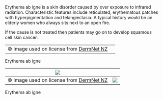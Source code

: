 Erythema ab igne is a skin disorder caused by over exposure to infrared radiation. Characteristic features include reticulated, erythematous patches with hyperpigmentation and telangiectasia. A typical history would be an elderly women who always sits next to an open fire.  
  
If the cause is not treated then patients may go on to develop squamous cell skin cancer.  
  


|  | |
| --- | --- |
| © Image used on license from [DermNet NZ](http://www.dermnet.org.nz) |  |

Erythema ab igne  


| [![](https://d32xxyeh8kfs8k.cloudfront.net/images_Passmedicine/ddd008.jpg)](https://d32xxyeh8kfs8k.cloudfront.net/images_Passmedicine/ddd008b.jpg) | |
| --- | --- |
| © Image used on license from [DermNet NZ](http://www.dermnet.org.nz) | [![](https://d32xxyeh8kfs8k.cloudfront.net/css/images/mag_glass.png)](https://d32xxyeh8kfs8k.cloudfront.net/images_Passmedicine/ddd008b.jpg) |

Erythema ab igne